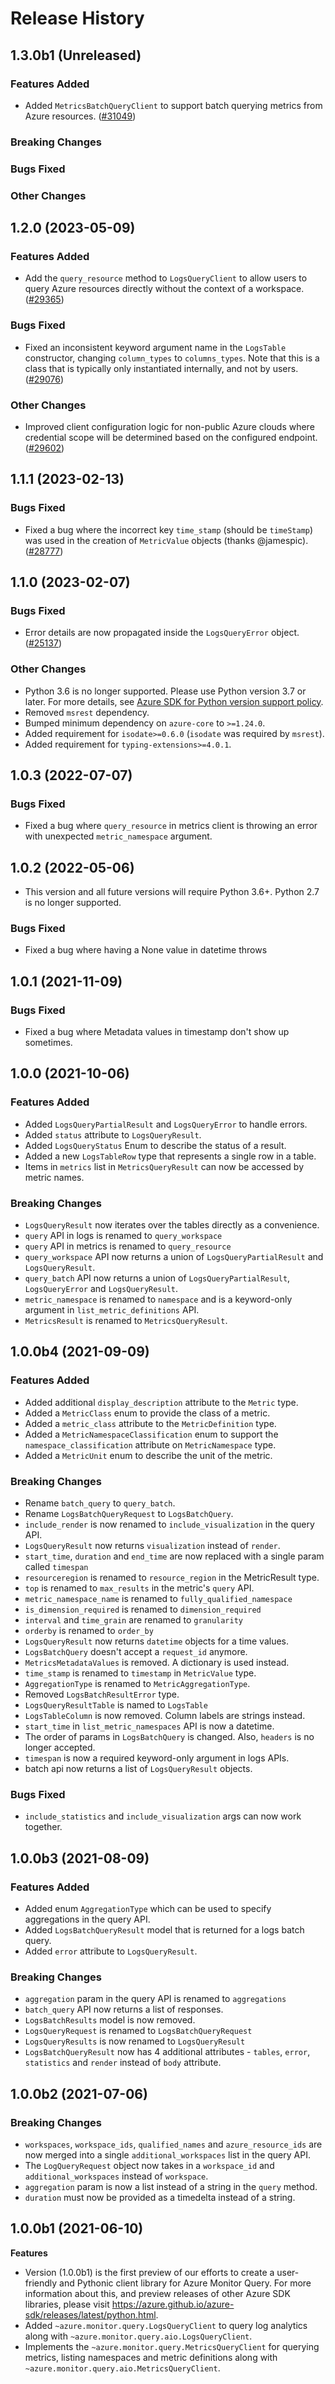 # Release History

## 1.3.0b1 (Unreleased)

### Features Added

- Added `MetricsBatchQueryClient` to support batch querying metrics from Azure resources. ([#31049](https://github.com/Azure/azure-sdk-for-python/pull/31049))

### Breaking Changes

### Bugs Fixed

### Other Changes

## 1.2.0 (2023-05-09)

### Features Added

- Add the `query_resource` method to `LogsQueryClient` to allow users to query Azure resources directly without the context of a workspace. ([#29365](https://github.com/Azure/azure-sdk-for-python/pull/29365))

### Bugs Fixed

- Fixed an inconsistent keyword argument name in the `LogsTable` constructor, changing `column_types` to `columns_types`. Note that this is a class that is typically only instantiated internally, and not by users. ([#29076](https://github.com/Azure/azure-sdk-for-python/pull/29076))

### Other Changes

- Improved client configuration logic for non-public Azure clouds where credential scope will be determined based on the configured endpoint. ([#29602](https://github.com/Azure/azure-sdk-for-python/pull/29602))

## 1.1.1 (2023-02-13)

### Bugs Fixed

- Fixed a bug where the incorrect key `time_stamp` (should be `timeStamp`) was used in the creation of `MetricValue` objects (thanks @jamespic).  ([#28777](https://github.com/Azure/azure-sdk-for-python/pull/28777))

## 1.1.0 (2023-02-07)

### Bugs Fixed

* Error details are now propagated inside the `LogsQueryError` object. ([#25137](https://github.com/Azure/azure-sdk-for-python/issues/25137))

### Other Changes

* Python 3.6 is no longer supported. Please use Python version 3.7 or later. For more details, see [Azure SDK for Python version support policy](https://github.com/Azure/azure-sdk-for-python/wiki/Azure-SDKs-Python-version-support-policy).
* Removed `msrest` dependency.
* Bumped minimum dependency on `azure-core` to `>=1.24.0`.
* Added requirement for `isodate>=0.6.0` (`isodate` was required by `msrest`).
* Added requirement for `typing-extensions>=4.0.1`.

## 1.0.3 (2022-07-07)

### Bugs Fixed

- Fixed a bug where `query_resource` in metrics client is throwing an error with unexpected `metric_namespace` argument.

## 1.0.2 (2022-05-06)

- This version and all future versions will require Python 3.6+. Python 2.7 is no longer supported.

### Bugs Fixed

- Fixed a bug where having a None value in datetime throws

## 1.0.1 (2021-11-09)

### Bugs Fixed

- Fixed a bug where Metadata values in timestamp don't show up sometimes.

## 1.0.0 (2021-10-06)

### Features Added

- Added `LogsQueryPartialResult` and `LogsQueryError` to handle errors.
- Added `status` attribute to `LogsQueryResult`.
- Added `LogsQueryStatus` Enum to describe the status of a result.
- Added a new `LogsTableRow` type that represents a single row in a table.
- Items in `metrics` list in `MetricsQueryResult` can now be accessed by metric names.

### Breaking Changes

- `LogsQueryResult` now iterates over the tables directly as a convenience.
- `query` API in logs is renamed to `query_workspace`
- `query` API in metrics is renamed to `query_resource`
- `query_workspace` API now returns a union of `LogsQueryPartialResult` and `LogsQueryResult`.
- `query_batch` API now returns a union of `LogsQueryPartialResult`, `LogsQueryError` and `LogsQueryResult`.
- `metric_namespace` is renamed to `namespace` and is a keyword-only argument in `list_metric_definitions` API.
- `MetricsResult` is renamed to `MetricsQueryResult`.

## 1.0.0b4 (2021-09-09)

### Features Added

- Added additional `display_description` attribute to the `Metric` type.
- Added a `MetricClass` enum to provide the class of a metric.
- Added a `metric_class` attribute to the `MetricDefinition` type.
- Added a `MetricNamespaceClassification` enum to support the `namespace_classification` attribute on `MetricNamespace` type.
- Added a `MetricUnit` enum to describe the unit of the metric.

### Breaking Changes

- Rename `batch_query` to `query_batch`.
- Rename `LogsBatchQueryRequest` to `LogsBatchQuery`.
- `include_render` is now renamed to `include_visualization` in the query API.
- `LogsQueryResult` now returns `visualization` instead of `render`.
- `start_time`, `duration` and `end_time` are now replaced with a single param called `timespan`
- `resourceregion` is renamed to `resource_region` in the MetricResult type.
- `top` is renamed to `max_results` in the metric's `query` API.
- `metric_namespace_name` is renamed to `fully_qualified_namespace`
- `is_dimension_required` is renamed to `dimension_required`
- `interval`  and `time_grain` are renamed to `granularity`
- `orderby` is renamed to `order_by`
- `LogsQueryResult` now returns `datetime` objects for a time values.
- `LogsBatchQuery` doesn't accept a `request_id` anymore.
- `MetricsMetadataValues` is removed. A dictionary is used instead.
- `time_stamp` is renamed to `timestamp` in `MetricValue` type.
- `AggregationType` is renamed to `MetricAggregationType`.
- Removed `LogsBatchResultError` type.
- `LogsQueryResultTable` is named to `LogsTable`
- `LogsTableColumn` is now removed. Column labels are strings instead.
- `start_time` in `list_metric_namespaces` API is now a datetime.
- The order of params in `LogsBatchQuery` is changed. Also, `headers` is no longer accepted.
- `timespan` is now a required keyword-only argument in logs APIs.
- batch api now returns a list of `LogsQueryResult` objects.

### Bugs Fixed

- `include_statistics` and `include_visualization` args can now work together.

## 1.0.0b3 (2021-08-09)

### Features Added

- Added enum `AggregationType` which can be used to specify aggregations in the query API.
- Added `LogsBatchQueryResult` model that is returned for a logs batch query.
- Added `error` attribute to `LogsQueryResult`.

### Breaking Changes

- `aggregation` param in the query API is renamed to `aggregations`
- `batch_query` API now returns a list of responses.
- `LogsBatchResults` model is now removed.
- `LogsQueryRequest` is renamed to `LogsBatchQueryRequest`
- `LogsQueryResults` is now renamed to `LogsQueryResult`
- `LogsBatchQueryResult` now has 4 additional attributes - `tables`, `error`, `statistics` and `render` instead of `body` attribute.

## 1.0.0b2 (2021-07-06)

### Breaking Changes

- `workspaces`, `workspace_ids`, `qualified_names` and `azure_resource_ids` are now merged into a single `additional_workspaces` list in the query API.
- The `LogQueryRequest` object now takes in a `workspace_id` and `additional_workspaces` instead of `workspace`.
- `aggregation` param is now a list instead of a string in the `query` method.
- `duration` must now be provided as a timedelta instead of a string.


## 1.0.0b1 (2021-06-10)

  **Features**
  - Version (1.0.0b1) is the first preview of our efforts to create a user-friendly and Pythonic client library for Azure Monitor Query.
  For more information about this, and preview releases of other Azure SDK libraries, please visit https://azure.github.io/azure-sdk/releases/latest/python.html.
  - Added `~azure.monitor.query.LogsQueryClient` to query log analytics along with `~azure.monitor.query.aio.LogsQueryClient`.
  - Implements the `~azure.monitor.query.MetricsQueryClient` for querying metrics, listing namespaces and metric definitions along with `~azure.monitor.query.aio.MetricsQueryClient`.
